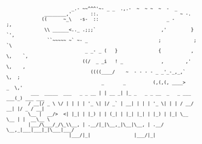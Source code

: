               
                            _.- ~~^^^'~- _ _  .,.-  ~  ~ ~  ~  -  _
                  ________,'       ::.                              ~ -.
                 ((      ~_\   -s-  ::                         _ -       ;,
                  \\ ______<.._ .;;;`                        ,'         }  `',
                   ``~~~~~ ~` ~- _                          ;            ;    `\
                                 _ _- _ (   }               {           , \,    `,
                                ((/  _ _i   ! _              ,        ,'    \,    ,
                                   ((((____/    ~  - - - - _ _'_-_,_,`        \,  ;
                                       _       _          (,(,(, ____>       _  \,'             
             ___  _____  ___   _ _ __ | | __ _| |_ _   _ _ __  _   _ ___ ___(_) ___ ___ 
            / __|/ _ \ \/ | | | | '_ \| |/ _` | __| | | | '_ \| | | / __/ __| |/ _ / __|
            \__ |  __/>  <| |_| | |_) | | (_| | |_| |_| | |_) | |_| \__ \__ | |  __\__ \
            |___/\___/_/\_\\__, | .__/|_|\__,_|\__|\__, | .__/ \__,_|___|___|_|\___|___/
                           |___/|_|                |___/|_|                             
            	